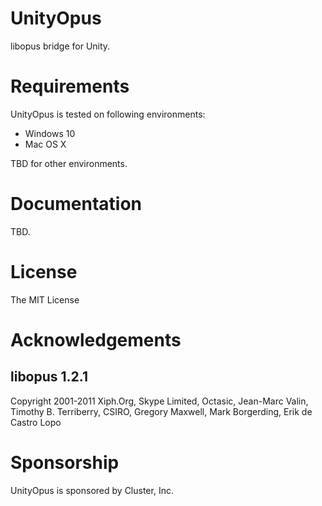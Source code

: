 # UnityOpus
libopus bridge for Unity.

# Requirements
UnityOpus is tested on following environments:
- Windows 10
- Mac OS X

TBD for other environments.

# Documentation
TBD.

# License
The MIT License

# Acknowledgements
## libopus 1.2.1
Copyright 2001-2011 Xiph.Org, Skype Limited, Octasic, Jean-Marc Valin, Timothy B. Terriberry, CSIRO, Gregory Maxwell, Mark Borgerding, Erik de Castro Lopo

# Sponsorship
UnityOpus is sponsored by Cluster, Inc.
